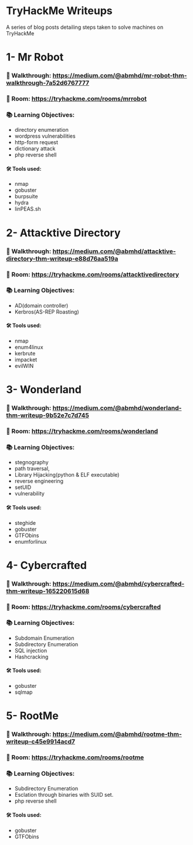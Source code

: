 # TryHackMe Writeups
A series of blog posts detailing steps taken to solve machines on TryHackMe


# 1- Mr Robot

### :walking:	Walkthrough: https://medium.com/@abmhd/mr-robot-thm-walkthrough-7a52d6767777

### :door: Room: https://tryhackme.com/rooms/mrrobot

### :books: Learning Objectives:
- directory enumeration
- wordpress vulnerabilities
- http-form request
- dictionary attack
- php reverse shell



#### :hammer_and_wrench:	Tools used: 
- nmap
- gobuster
- burpsuite
- hydra
- linPEAS.sh


# 2- Attacktive Directory

### :walking:	Walkthrough: https://medium.com/@abmhd/attacktive-directory-thm-writeup-e88d76aa519a

### :door: Room: https://tryhackme.com/rooms/attacktivedirectory

### :books: Learning Objectives:

- AD(domain controller)
- Kerbros(AS-REP Roasting)

#### :hammer_and_wrench:	Tools used: 
- nmap 
- enum4linux
- kerbrute
- impacket
- evilWIN


# 3- Wonderland

### :walking:	Walkthrough: https://medium.com/@abmhd/wonderland-thm-writeup-9b52e7c7d745

### :door: Room: https://tryhackme.com/rooms/wonderland

### :books: Learning Objectives:

- stegnography
- path traversal,
- Library Hijacking(python & ELF executable) 
- reverse engineering 
- setUID 
- vulnerability

#### :hammer_and_wrench:	Tools used: 
- steghide
- gobuster
- GTFObins
- enumforlinux 


# 4- Cybercrafted

### :walking:	Walkthrough: https://medium.com/@abmhd/cybercrafted-thm-writeup-165220615d68

### :door: Room: https://tryhackme.com/rooms/cybercrafted



### :books: Learning Objectives:

- Subdomain Enumeration
- Subdirectory Enumeration
- SQL injection
- Hashcracking

#### :hammer_and_wrench:	Tools used: 
- gobuster 
- sqlmap



# 5- RootMe

### :walking:	Walkthrough: https://medium.com/@abmhd/rootme-thm-writeup-c45e9914acd7
### :door: Room: https://tryhackme.com/rooms/rootme



### :books: Learning Objectives:

- Subdirectory Enumeration
- Esclation through binaries with SUID set.
- php reverse shell

#### :hammer_and_wrench:	Tools used: 
- gobuster 
- GTFObins


